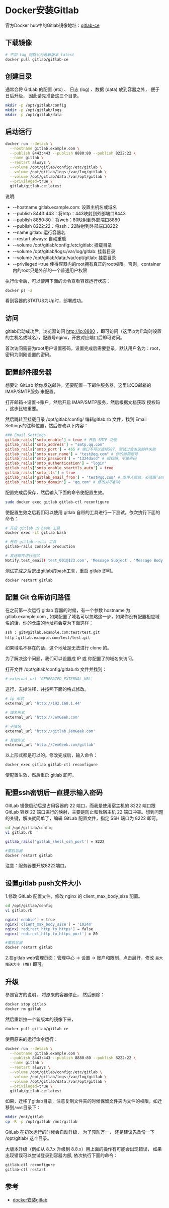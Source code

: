 # Docker安装Gitlab

官方Docker hub中的Gitlab镜像地址：[gitlab-ce](https://hub.docker.com/r/gitlab/gitlab-ce)

## 下载镜像

```bash
# 不加 tag 则默认为最新版本 latest
docker pull gitlab/gitlab-ce
```

## 创建目录

通常会将 GitLab 的配置 (etc) 、 日志 (log) 、数据 (data) 放到容器之外， 便于日后升级， 因此请先准备这三个目录。

```bash
mkdir -p /opt/gitlab/config
mkdir -p /opt/gitlab/logs
mkdir -p /opt/gitlab/data
```

## 启动运行

```bash
docker run --detach \
  --hostname gitlab.example.com \
  --publish 8443:443 --publish 8880:80 --publish 8222:22 \
  --name gitlab \
  --restart always \
  --volume /opt/gitlab/config:/etc/gitlab \
  --volume /opt/gitlab/logs:/var/log/gitlab \
  --volume /opt/gitlab/data:/var/opt/gitlab \
  --privileged=true \
  gitlab/gitlab-ce:latest
```

说明:

- --hostname gitlab.example.com: 设置主机名或域名
- --publish 8443:443：将http：443映射到外部端口8443
- --publish 8880:80：将web：80映射到外部端口8880
- --publish 8222:22：将ssh：22映射到外部端口8222
- --name gitlab: 运行容器名
- --restart always: 自动重启
- --volume /opt/gitlab/config:/etc/gitlab: 挂载目录
- --volume /opt/gitlab/logs:/var/log/gitlab: 挂载目录
- --volume /opt/gitlab/data:/var/opt/gitlab: 挂载目录
- --privileged=true 使得容器内的root拥有真正的root权限。否则，container内的root只是外部的一个普通用户权限

执行命令后，可以使用下面的命令查看容器运行状态：

```bash
docker ps -a
```

看到容器的STATUS为Up时，部署成功。

## 访问

gitlab启动成功后，浏览器访问 <http://ip:8880> ，即可访问（这里ip为启动时设置的主机名或域名），配置号nginx，开放对应端口后即可访问。

首次访问需要为root用户设置密码，设置完成后需要登录，默认用户名为：root， 密码为刚刚设置的密码。

## 配置邮件服务器

想要让 GitLab 给你发送邮件，还要配置一下邮件服务器，这里以QQ邮箱的 IMAP/SMTP服务 来配置。

打开邮箱->设置->账户，然后开启 IMAP/SMTP服务，然后根据文档获取 授权码 ，这步比较重要。

然后跳转至挂载目录 /opt/gitlab/config/ 编辑gitlab.rb 文件，找到 Email Settings的注释位置，然后修改以下内容：

```conf
### Email Settings
gitlab_rails['smtp_enable'] = true # 开启 SMTP 功能
gitlab_rails['smtp_address'] = "smtp.qq.com"
gitlab_rails['smtp_port'] = 465 # 端口不可以选择587，测试过会发送邮件失败
gitlab_rails['smtp_user_name'] = "test@qq.com" # 你的邮箱账号
gitlab_rails['smtp_password'] = "1324dasd" # 授权码，不是密码
gitlab_rails['smtp_authentication'] = "login"
gitlab_rails['smtp_enable_starttls_auto'] = true
gitlab_rails['smtp_tls'] = true
gitlab_rails['gitlab_email_from'] = 'test@qq.com' # 发件人信息，必须跟‘smtp_user_name’保持一致，否则报错
gitlab_rails['smtp_domain'] = "qq.com" # 修改并不影响 
```

配置完成后保存，然后输入下面的命令使配置生效。

```bash
sudo docker exec gitlab gitlab-ctl reconfigure
```

使配置生效之后我们可以使用 gitlab 自带的工具进行一下测试。依次执行下面的命令：

```bash
# 开启 gitlab 的 bash 工具
docker exec -it gitlab bash

# 开启 gitlab-rails 工具
gitlab-rails console production

# 发送邮件进行测试
Notify.test_email('test_001@123.com', 'Message Subject', 'Message Body').deliver_now
```

测试完成之后退出gitlab的bash工具，重启 gitlab 即可。

```bash
docker restart gitlab
```

## 配置 Git 仓库访问路径

在之前第一次运行 gitlab 容器的时候，有一个参数 hostname 为 gitlab.example.com , 如果配置了域名可以忽略这一步，如果你没有配置相应域名的话，你的仓库的地址将会变为下面这样：

```text
ssh : git@gitlab.example.com:test/test.git
http：gitlab.example.com/test/test.git
```

如果域名不存在的话，这个地址是无法进行 clone 的。

为了解决这个问题，我们可以设置成 IP 或 你配置了的域名来访问。

打开文件 /opt/gitlab/config/gitlab.rb 文件并找到：

```bash
# external_url 'GENERATED_EXTERNAL_URL'
```

这行，去掉注释，并按照下面的格式修改。

```bash
# ip 形式
external_url 'http://192.168.1.44'

# 域名形式
external_url 'http://JemGeek.com'

# 子域名
external_url 'http://gitlab.JemGeek.com'

# 其他形式
external_url 'http://JemGeek.com/gitlab'
```

以上形式都是可以的。修改完成后，输入命令：

```bash
docker exec gitlab gitlab-ctl reconfigure
```

使配置生效，然后重启 gitlab 即可。

## 配置ssh密钥后一直提示输入密码

GitLab 镜像启动后是占用容器的 22 端口，而我是使用宿主机的 8222 端口跟 GitLab 容器 22 端口进行的映射，主要是防止和我宿主机 22 端口冲突。想到问题的关键，解决就简单了，编辑 GitLab 配置文件，指定 SSH 端口为 8222 即可。

```bash
cd /opt/gitlab/config
vi gitlab.rb

gitlab_rails['gitlab_shell_ssh_port'] = 8222

#重启容器
docker restart gitlab
```

注意：服务器要开放8222端口。

## 设置gitlab push文件大小

1.修改 GitLab 配置文件，修改 nginx 的 client_max_body_size 配置。

```bash
cd /opt/gitlab/config
vi gitlab.rb

nginx['enable'] = true
nginx['client_max_body_size'] = '1024m'
nginx['redirect_http_to_https'] = false
nginx['redirect_http_to_https_port'] = 80

#重启容器
docker restart gitlab
```

2.在gitlab web管理页面：管理中心 -> 设置 -> 账户和限制，点击展开，修改 `最大推送大小 (MB)` 即可。

## 升级

参照官方的说明， 将原来的容器停止， 然后删除：

```bash
docker stop gitlab
docker rm gitlab
```

然后重新拉一个新版本的镜像下来，

```bash
docker pull gitlab/gitlab-ce
```

使用原来的运行命令运行：

```bash
docker run --detach \
  --hostname gitlab.example.com \
  --publish 8443:443 --publish 8880:80 --publish 8222:22 \
  --name gitlab \
  --restart always \
  --volume /opt/gitlab/config:/etc/gitlab \
  --volume /opt/gitlab/logs:/var/log/gitlab \
  --volume /opt/gitlab/data:/var/opt/gitlab \
  --privileged=true \
  gitlab/gitlab-ce:latest
```

如果，迁移了gitlab目录，注意复制文件夹的时候保留文件夹内文件的权限，如迁移到`/mnt`目录下：

```bash
mkdir /mnt/gitlab
cp -R -p /opt/gitlab /mnt/gitlab
```

GitLab 在初次运行的时候会自动升级， 为了预防万一， 还是建议先备份一下 /opt/gitlab/ 这个目录。

大版本升级（例如从 8.7.x 升级到 8.8.x）用上面的操作有可能会出现错误， 如果出现错误可以尝试登录到容器内部, 依次执行下面的命令：

```bash
gitlab-ctl reconfigure
gitlab-ctl restart
```

## 参考

- [docker安装gitlab](https://segmentfault.com/a/1190000019772866)
